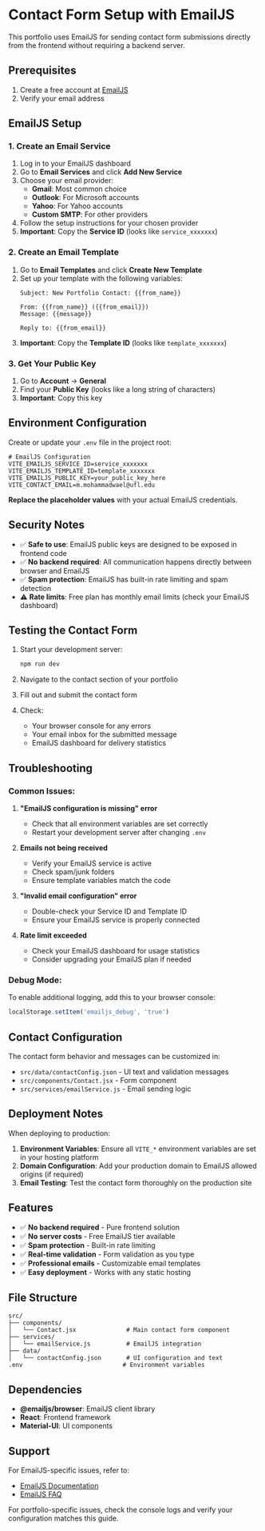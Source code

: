 # Contact Form Setup with EmailJS

This portfolio uses EmailJS for sending contact form submissions directly from the frontend without requiring a backend server.

## Prerequisites

1. Create a free account at [EmailJS](https://www.emailjs.com/)
2. Verify your email address

## EmailJS Setup

### 1. Create an Email Service

1. Log in to your EmailJS dashboard
2. Go to **Email Services** and click **Add New Service**
3. Choose your email provider:
   - **Gmail**: Most common choice
   - **Outlook**: For Microsoft accounts
   - **Yahoo**: For Yahoo accounts
   - **Custom SMTP**: For other providers
4. Follow the setup instructions for your chosen provider
5. **Important**: Copy the **Service ID** (looks like `service_xxxxxxx`)

### 2. Create an Email Template

1. Go to **Email Templates** and click **Create New Template**
2. Set up your template with the following variables:
   ```
   Subject: New Portfolio Contact: {{from_name}}
   
   From: {{from_name}} ({{from_email}})
   Message: {{message}}
   
   Reply to: {{from_email}}
   ```
3. **Important**: Copy the **Template ID** (looks like `template_xxxxxxx`)

### 3. Get Your Public Key

1. Go to **Account** → **General**
2. Find your **Public Key** (looks like a long string of characters)
3. **Important**: Copy this key

## Environment Configuration

Create or update your `.env` file in the project root:

```env
# EmailJS Configuration
VITE_EMAILJS_SERVICE_ID=service_xxxxxxx
VITE_EMAILJS_TEMPLATE_ID=template_xxxxxxx
VITE_EMAILJS_PUBLIC_KEY=your_public_key_here
VITE_CONTACT_EMAIL=m.mohammadwael@ufl.edu
```

**Replace the placeholder values** with your actual EmailJS credentials.

## Security Notes

- ✅ **Safe to use**: EmailJS public keys are designed to be exposed in frontend code
- ✅ **No backend required**: All communication happens directly between browser and EmailJS
- ✅ **Spam protection**: EmailJS has built-in rate limiting and spam detection
- ⚠️ **Rate limits**: Free plan has monthly email limits (check your EmailJS dashboard)

## Testing the Contact Form

1. Start your development server:
   ```bash
   npm run dev
   ```

2. Navigate to the contact section of your portfolio

3. Fill out and submit the contact form

4. Check:
   - Your browser console for any errors
   - Your email inbox for the submitted message
   - EmailJS dashboard for delivery statistics

## Troubleshooting

### Common Issues:

1. **"EmailJS configuration is missing" error**
   - Check that all environment variables are set correctly
   - Restart your development server after changing `.env`

2. **Emails not being received**
   - Verify your EmailJS service is active
   - Check spam/junk folders
   - Ensure template variables match the code

3. **"Invalid email configuration" error**
   - Double-check your Service ID and Template ID
   - Ensure your EmailJS service is properly connected

4. **Rate limit exceeded**
   - Check your EmailJS dashboard for usage statistics
   - Consider upgrading your EmailJS plan if needed

### Debug Mode:

To enable additional logging, add this to your browser console:
```javascript
localStorage.setItem('emailjs_debug', 'true')
```

## Contact Configuration

The contact form behavior and messages can be customized in:
- `src/data/contactConfig.json` - UI text and validation messages
- `src/components/Contact.jsx` - Form component
- `src/services/emailService.js` - Email sending logic

## Deployment Notes

When deploying to production:

1. **Environment Variables**: Ensure all `VITE_*` environment variables are set in your hosting platform
2. **Domain Configuration**: Add your production domain to EmailJS allowed origins (if required)
3. **Email Testing**: Test the contact form thoroughly on the production site

## Features

- ✅ **No backend required** - Pure frontend solution
- ✅ **No server costs** - Free EmailJS tier available
- ✅ **Spam protection** - Built-in rate limiting
- ✅ **Real-time validation** - Form validation as you type
- ✅ **Professional emails** - Customizable email templates
- ✅ **Easy deployment** - Works with any static hosting

## File Structure

```
src/
├── components/
│   └── Contact.jsx              # Main contact form component
├── services/
│   └── emailService.js          # EmailJS integration
├── data/
│   └── contactConfig.json       # UI configuration and text
.env                            # Environment variables
```

## Dependencies

- **@emailjs/browser**: EmailJS client library
- **React**: Frontend framework
- **Material-UI**: UI components

## Support

For EmailJS-specific issues, refer to:
- [EmailJS Documentation](https://www.emailjs.com/docs/)
- [EmailJS FAQ](https://www.emailjs.com/docs/faq/)

For portfolio-specific issues, check the console logs and verify your configuration matches this guide.

